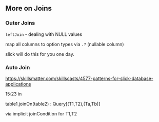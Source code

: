 ## More on Joins

### Outer Joins

`leftJoin` - dealing with NULL values

map all columns to option types via `.?` (nullable column)

slick will do this for you one day.


### Auto Join

https://skillsmatter.com/skillscasts/4577-patterns-for-slick-database-applications

15:23 in

table1.joinOn(table2) : Query[(T1,T2),(Ta,Tb)]

via implicit joinCondition for T1,T2


